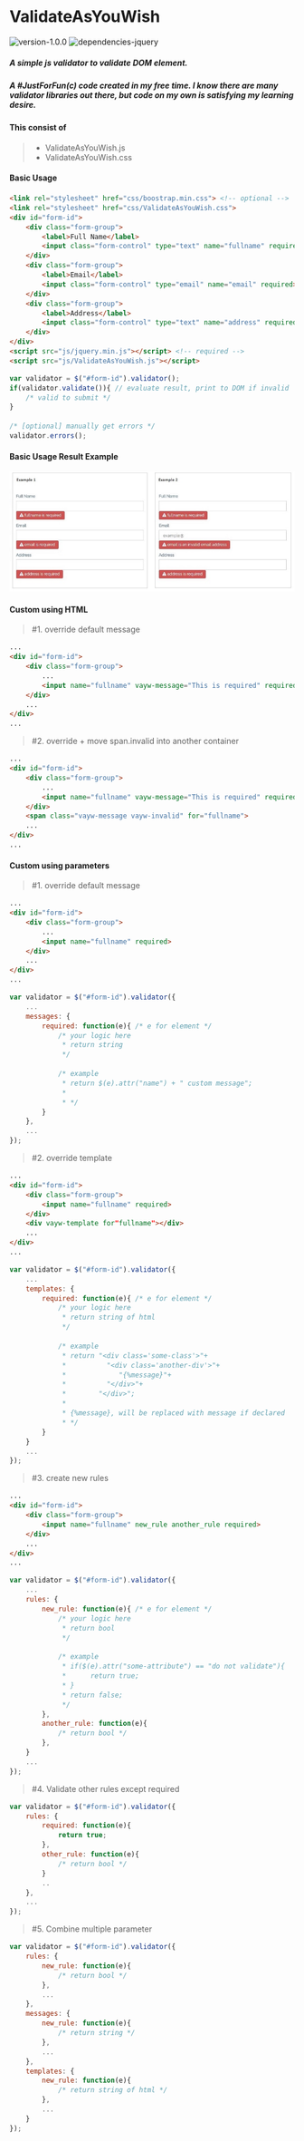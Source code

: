 
# ValidateAsYouWish

![version-1.0.0](https://img.shields.io/badge/version-1.0.0-blue.svg?style=flat)
![dependencies-jquery](https://img.shields.io/badge/dependencies-jquery-brightgreen.svg?style=flat)

##### A simple js validator to validate DOM element.
##### A #JustForFun(c) code created in my free time. I know there are many validator libraries out there, but code on my own is satisfying my learning desire.

#### This consist of 
> - ValidateAsYouWish.js
> - ValidateAsYouWish.css

#### Basic Usage

```html
<link rel="stylesheet" href="css/boostrap.min.css"> <!-- optional -->
<link rel="stylesheet" href="css/ValidateAsYouWish.css">
<div id="form-id">
    <div class="form-group">
        <label>Full Name</label>
        <input class="form-control" type="text" name="fullname" required>
    </div>
    <div class="form-group">
        <label>Email</label>
        <input class="form-control" type="email" name="email" required>                            
    </div>
    <div class="form-group">
        <label>Address</label>
        <input class="form-control" type="text" name="address" required>
    </div>
</div>
<script src="js/jquery.min.js"></script> <!-- required -->
<script src="js/ValidateAsYouWish.js"></script>
```

```javascript
var validator = $("#form-id").validator();
if(validator.validate()){ // evaluate result, print to DOM if invalid
    /* valid to submit */
}

/* [optional] manually get errors */
validator.errors();
```

#### Basic Usage Result Example
![example1](https://github.com/hikmatullohhari/ValidateAsYouWish/blob/master/screenshot/basic.jpg)


#### Custom using HTML
> #1. override default message
```html
...
<div id="form-id">
    <div class="form-group">
        ...
        <input name="fullname" vayw-message="This is required" required>
    </div>
    ...
</div>
...
```

> #2. override + move span.invalid into another container
```html
...
<div id="form-id">
    <div class="form-group">
        ...
        <input name="fullname" vayw-message="This is required" required>
    </div>
    <span class="vayw-message vayw-invalid" for="fullname">
    ...
</div>
...
```
#### Custom using parameters
> #1. override default message
```html
...
<div id="form-id">
    <div class="form-group">
        ...
        <input name="fullname" required>
    </div>
    ...
</div>
...
```

```javascript
var validator = $("#form-id").validator({
    ...
    messages: {
        required: function(e){ /* e for element */
            /* your logic here
             * return string
             */

            /* example 
             * return $(e).attr("name") + " custom message";
             * 
             * */
        }
    },
    ...
});
```

> #2. override template
```html
...
<div id="form-id">
    <div class="form-group">
        <input name="fullname" required>
    </div>
    <div vayw-template for"fullname"></div>
    ...
</div>
...
```
```javascript
var validator = $("#form-id").validator({
    ...
    templates: {
        required: function(e){ /* e for element */
            /* your logic here
             * return string of html
             */

            /* example 
             * return "<div class='some-class'>"+
             *          "<div class='another-div'>"+
             *             "{%message}"+
             *          "</div>"+
             *        "</div>";
             * 
             * {%message}, will be replaced with message if declared
             * */
        }
    }
    ...
});
```

> #3. create new rules
```html
...
<div id="form-id">
    <div class="form-group">
        <input name="fullname" new_rule another_rule required>
    </div>
    ...
</div>
...
```

```javascript
var validator = $("#form-id").validator({
    ...
    rules: {
        new_rule: function(e){ /* e for element */
            /* your logic here
             * return bool
             */ 

            /* example
             * if($(e).attr("some-attribute") == "do not validate"){
             *      return true;
             * }
             * return false;
             */
        },
        another_rule: function(e){
            /* return bool */
        },
    }
    ...
});
```
> #4. Validate other rules except required
```javascript
var validator = $("#form-id").validator({
    rules: {
        required: function(e){
            return true;
        },
        other_rule: function(e){
            /* return bool */
        }
        ..
    },
    ...
});
```
> #5. Combine multiple parameter
```javascript
var validator = $("#form-id").validator({
    rules: {
        new_rule: function(e){
            /* return bool */
        },
        ...
    },
    messages: {
        new_rule: function(e){
            /* return string */
        },
        ...
    },
    templates: {
        new_rule: function(e){
            /* return string of html */
        },
        ...
    }
});
```
